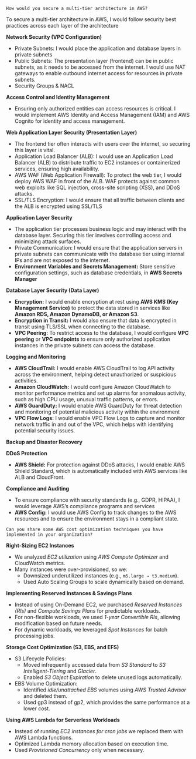 `How would you secure a multi-tier architecture in AWS?`

To secure a multi-tier architecture in AWS, I would follow security best practices across each layer of the architecture 

**Network Security (VPC Configuration)**

- Private Subnets: I would place the application and database layers in private subnets
- Public Subnets: The presentation layer (frontend) can be in public subnets, as it needs to be accessed from the internet. I would use NAT gateways to enable outbound internet access for resources in private subnets.
- Security Groups & NACL

**Access Control and Identity Management**

- Ensuring only authorized entities can access resources is critical. I would implement AWS Identity and Access Management (IAM) and AWS Cognito for identity and access management.
  
**Web Application Layer Security (Presentation Layer)**
- The frontend tier often interacts with users over the internet, so securing this layer is vital.
- Application Load Balancer (ALB): I would use an Application Load Balancer (ALB) to distribute traffic to EC2 instances or containerized services, ensuring high availability.
- AWS WAF (Web Application Firewall): To protect the web tier, I would deploy AWS WAF in front of the ALB. WAF protects against common web exploits like SQL injection, cross-site scripting (XSS), and DDoS attacks.
- SSL/TLS Encryption: I would ensure that all traffic between clients and the ALB is encrypted using SSL/TLS

**Application Layer Security**
- The application tier processes business logic and may interact with the database layer. Securing this tier involves controlling access and minimizing attack surfaces.
- Private Communication: I would ensure that the application servers in private subnets can communicate with the database tier using internal IPs and are not exposed to the internet.
- **Environment Variables and Secrets Management:** Store sensitive configuration settings, such as database credentials, in **AWS Secrets Manager**

**Database Layer Security (Data Layer)**
- **Encryption:** I would enable encryption at rest using **AWS KMS (Key Management Service)** to protect the data stored in services like **Amazon RDS, Amazon DynamoDB, or Amazon S3**.
- **Encryption in Transit:** I would also ensure that data is encrypted in transit using TLS/SSL when connecting to the database.
- **VPC Peering:** To restrict access to the database, I would configure **VPC peering** or **VPC endpoints** to ensure only authorized application instances in the private subnets can access the database.

**Logging and Monitoring**
- **AWS CloudTrail:** I would enable AWS CloudTrail to log API activity across the environment, helping detect unauthorized or suspicious activities.
- **Amazon CloudWatch:** I would configure Amazon CloudWatch to monitor performance metrics and set up alarms for anomalous activity, such as high CPU usage, unusual traffic patterns, or errors.
- **AWS GuardDuty:** I would enable AWS GuardDuty for threat detection and monitoring of potential malicious activity within the environment
- **VPC Flow Logs:** I would enable VPC Flow Logs to capture and monitor network traffic in and out of the VPC, which helps with identifying potential security issues.

**Backup and Disaster Recovery**

**DDoS Protection**
- **AWS Shield:** For protection against DDoS attacks, I would enable AWS Shield Standard, which is automatically included with AWS services like ALB and CloudFront.

**Compliance and Auditing**
- To ensure compliance with security standards (e.g., GDPR, HIPAA), I would leverage AWS’s compliance programs and services
- **AWS Config:** I would use AWS Config to track changes to the AWS resources and to ensure the environment stays in a compliant state.

`Can you share some AWS cost optimization techniques you have implemented in your organization?`

**Right-Sizing EC2 Instances**
- We analyzed *EC2 utilization* using *AWS Compute Optimizer* and CloudWatch metrics.
- Many instances were over-provisioned, so we:
  - Downsized underutilized instances (e.g., `m5.large → t3.medium`).
  - Used Auto Scaling Groups to scale dynamically based on demand.

**Implementing Reserved Instances & Savings Plans**
- Instead of using On-Demand EC2, we purchased *Reserved Instances (RIs)* and *Compute Savings Plans* for predictable workloads.
- For non-flexible workloads, we used *1-year Convertible RIs*, allowing modification based on future needs.
- For dynamic workloads, we leveraged *Spot Instances* for batch processing jobs.

**Storage Cost Optimization (S3, EBS, and EFS)**
- S3 Lifecycle Policies:
  - Moved infrequently accessed data from *S3 Standard* to *S3 Intelligent-Tiering* and *Glacier*.
  - Enabled *S3 Object Expiration* to delete unused logs automatically.
- EBS Volume Optimization:
  - Identified *idle/unattached EBS* volumes using *AWS Trusted Advisor* and deleted them.
  - Used gp3 instead of gp2, which provides the same performance at a lower cost.
 
**Using AWS Lambda for Serverless Workloads**
- Instead of running *EC2 instances for cron jobs*  we replaced them with AWS Lambda functions.
- Optimized Lambda memory allocation based on execution time.
- Used *Provisioned Concurrency* only when necessary.
